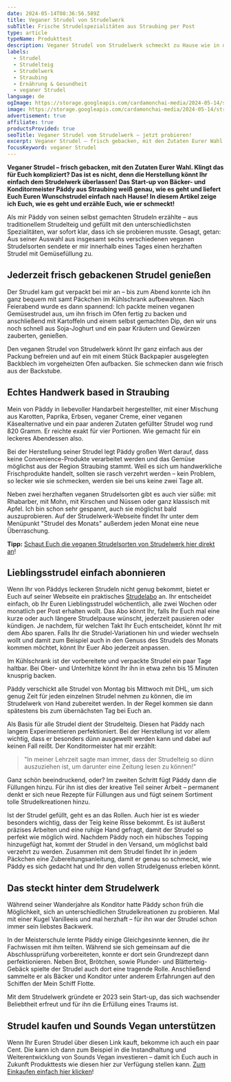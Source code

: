 ```yaml
---
date: 2024-05-14T08:36:56.589Z
title: Veganer Strudel von Strudelwerk
subTitle: Frische Strudelspezialitäten aus Straubing per Post
type: article
typeName: Produkttest
description: Veganer Strudel von Strudelwerk schmeckt zu Hause wie in der Backstube in Straubing! Erfahrt jetzt, wie das funktioniert und holt Euch die leckeren herzhaften und süßen Strudel!
labels:
  - Strudel
  - Strudelteig
  - Strudelwerk
  - Straubing
  - Ernährung & Gesundheit
  - veganer Strudel
language: de
ogImage: https://storage.googleapis.com/cardamonchai-media/2024-05-14/strudelwerk-soundsvegan-com-og-jpg-imagine-080808_93846e_1200_628/640.webp
image: https://storage.googleapis.com/cardamonchai-media/2024-05-14/strudelwerk-soundsvegan-com-34-jpg-imagine-f8f8f8_b5977a_1024_768/640.webp
advertisement: true
affiliate: true
productsProvided: true
seoTitle: Veganer Strudel vom Strudelwerk – jetzt probieren!
excerpt: Veganer Strudel – frisch gebacken, mit den Zutaten Eurer Wahl.  Ihr wundert Euch vielleicht, aber das ist längst nicht so kompliziert, wie es klingt! Dank Bäcker- und Konditormeister Päddy aus Straubing schmeckt das vielseitige Gebäck bei Euch zu Hause genau wie in der Backstube! Erfahrt jetzt alles über das vegane Start-up und testet die herzhaften und süßen Strudel!
focusKeyword: veganer Strudel
---
```


**Veganer Strudel – frisch gebacken, mit den Zutaten Eurer Wahl. Klingt das für Euch kompliziert? Das ist es nicht, denn die Herstellung könnt Ihr einfach dem Strudelwerk überlassen! Das Start-up von Bäcker- und Konditormeister Päddy aus Straubing weiß genau, wie es geht und liefert Euch Euren Wunschstrudel einfach nach Hause! In diesem Artikel zeige ich Euch, wie es geht und erzähle Euch, wie er schmeckt!**

Als mir Päddy von seinen selbst gemachten Strudeln erzählte – aus traditionellem Strudelteig und gefüllt mit den unterschiedlichsten Spezialitäten, war sofort klar, dass ich sie probieren musste. Gesagt, getan: Aus seiner Auswahl aus insgesamt sechs verschiedenen veganen Strudelsorten sendete er mir innerhalb eines Tages einen herzhaften Strudel mit Gemüsefüllung zu.

## Jederzeit frisch gebackenen Strudel genießen

Der Strudel kam gut verpackt bei mir an – bis zum Abend konnte ich ihn ganz bequem mit samt Päckchen im Kühlschrank aufbewahren. Nach Feierabend wurde es dann spannend: Ich packte meinen veganen Gemüsestrudel aus, um ihn frisch im Ofen fertig zu backen und anschließend mit Kartoffeln und einem selbst gemachten Dip, den wir uns noch schnell aus Soja-Joghurt und ein paar Kräutern und Gewürzen zauberten, genießen.

Den veganen Strudel von Strudelwerk könnt Ihr ganz einfach aus der Packung befreien und auf ein mit einem Stück Backpapier ausgelegten Backblech im vorgeheizten Ofen aufbacken. Sie schmecken dann wie frisch aus der Backstube.

## Echtes Handwerk based in Straubing

Mein von Päddy in liebevoller Handarbeit hergestellter, mit einer Mischung aus Karotten, Paprika, Erbsen, veganer Creme, einer veganen Käsealternative und ein paar anderen Zutaten gefüllter Strudel wog rund 820 Gramm. Er reichte exakt für vier Portionen. Wie gemacht für ein leckeres Abendessen also.

Bei der Herstellung seiner Strudel legt Päddy großen Wert darauf, dass keine Convenience-Produkte verarbeitet werden und das Gemüse möglichst aus der Region Straubing stammt. Weil es sich um handwerkliche Frischprodukte handelt, sollten sie rasch verzehrt werden – kein Problem, so lecker wie sie schmecken, werden sie bei uns keine zwei Tage alt.

Neben zwei herzhaften veganen Strudelsorten gibt es auch vier süße: mit Rhabarber, mit Mohn, mit Kirschen und Nüssen oder ganz klassisch mit Apfel. Ich bin schon sehr gespannt, auch sie möglichst bald auszuprobieren. Auf der Strudelwerk-Webseite findet Ihr unter dem Menüpunkt "Strudel des Monats" außerdem jeden Monat eine neue Überraschung.

**Tipp:** [Schaut Euch die veganen Strudelsorten von Strudelwerk hier direkt an](https://tidd.ly/44G7E8I)!

<Gallery name="veganer-strudel-strudelwerk-soundsvegan.com-1" />

## Lieblingsstrudel einfach abonnieren

Wenn Ihr von Päddys leckeren Strudeln nicht genug bekommt, bietet er Euch auf seiner Webseite ein praktisches [Strudelabo](https://tidd.ly/4dvQPRQ) an. Ihr entscheidet einfach, ob Ihr Euren Lieblingsstrudel wöchentlich, alle zwei Wochen oder monatlich per Post erhalten wollt. Das Abo könnt Ihr, falls Ihr Euch mal eine kurze oder auch längere Strudelpause wünscht, jederzeit pausieren oder kündigen. Je nachdem, für welchen Takt Ihr Euch entscheidet, könnt Ihr mit dem Abo sparen. Falls Ihr die Strudel-Variationen hin und wieder wechseln wollt und damit zum Beispiel auch in den Genuss des Strudels des Monats kommen möchtet, könnt Ihr Euer Abo jederzeit anpassen.

Im Kühlschrank ist der vorbereitete und verpackte Strudel ein paar Tage haltbar. Bei Ober- und Unterhitze könnt Ihr ihn in etwa zehn bis 15 Minuten knusprig backen.

Päddy verschickt alle Strudel von Montag bis Mittwoch mit DHL, um sich genug Zeit für jeden einzelnen Strudel nehmen zu können, die im Strudelwerk von Hand zubereitet werden. In der Regel kommen sie dann spätestens bis zum übernächsten Tag bei Euch an.

Als Basis für alle Strudel dient der Strudelteig. Diesen hat Päddy nach langem Experimentieren perfektioniert. Bei der Herstellung ist vor allem wichtig, dass er besonders dünn ausgewellt werden kann und dabei auf keinen Fall reißt. Der Konditormeister hat mir erzählt:

> "In meiner Lehrzeit sagte man immer, dass der Strudelteig so dünn auszuziehen ist, um darunter eine Zeitung lesen zu können!"

Ganz schön beeindruckend, oder? Im zweiten Schritt fügt Päddy dann die Füllungen hinzu. Für ihn ist dies der kreative Teil seiner Arbeit – permanent denkt er sich neue Rezepte für Füllungen aus und fügt seinem Sortiment tolle Strudelkreationen hinzu.

Ist der Strudel gefüllt, geht es an das Rollen. Auch hier ist es wieder besonders wichtig, dass der Teig keine Risse bekommt. Es ist äußerst präzises Arbeiten und eine ruhige Hand gefragt, damit der Strudel so perfekt wie möglich wird. Nachdem Päddy noch ein hübsches Topping hinzugefügt hat, kommt der Strudel in den Versand, um möglichst bald verzehrt zu werden. Zusammen mit dem Strudel findet Ihr in jedem Päckchen eine Zubereitungsanleitung, damit er genau so schmeckt, wie Päddy es sich gedacht hat und Ihr den vollen Strudelgenuss erleben könnt.

## Das steckt hinter dem Strudelwerk

Während seiner Wanderjahre als Konditor hatte Päddy schon früh die Möglichkeit, sich an unterschiedlichen Strudelkreationen zu probieren. Mal mit einer Kugel Vanilleeis und mal herzhaft – für ihn war der Strudel schon immer sein liebstes Backwerk.

In der Meisterschule lernte Päddy einige Gleichgesinnte kennen, die ihr Fachwissen mit ihm teilten. Während sie sich gemeinsam auf die Abschlussprüfung vorbereiteten, konnte er dort sein Grundrezept dann perfektionieren. Neben Brot, Brötchen, sowie Plunder- und Blätterteig-Gebäck spielte der Strudel auch dort eine tragende Rolle. Anschließend sammelte er als Bäcker und Konditor unter anderem Erfahrungen auf den Schiffen der Mein Schiff Flotte.

Mit dem Strudelwerk gründete er 2023 sein Start-up, das sich wachsender Beliebtheit erfreut und für ihn die Erfüllung eines Traums ist.

## Strudel kaufen und Sounds Vegan unterstützen

Wenn Ihr Euren Strudel über diesen Link kauft, bekomme ich auch ein paar Cent. Die kann ich dann zum Beispiel in die Instandhaltung und Weiterentwicklung von Sounds Vegan investieren – damit ich Euch auch in Zukunft Produkttests wie diesen hier zur Verfügung stellen kann. [Zum Einkaufen einfach hier klicken](https://tidd.ly/44G7E8I)!

<Gallery name="veganer-strudel-strudelwerk-soundsvegan.com-2" />

